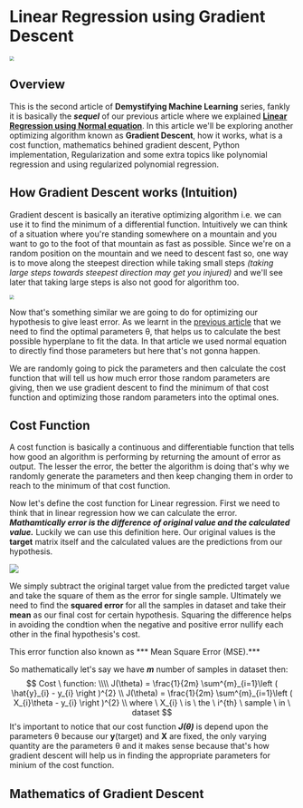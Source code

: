 # Linear Regression using Gradient Descent

<img src="https://images.unsplash.com/photo-1543286386-2e659306cd6c?ixlib=rb-1.2.1&ixid=MnwxMjA3fDB8MHxwaG90by1wYWdlfHx8fGVufDB8fHx8&auto=format&fit=crop&w=2070&q=80" style="zoom:50%;" />



## Overview

This is the second article of **Demystifying Machine Learning** series, fankly it is basically the ***sequel*** of our previous article where we explained [**Linear Regression using Normal equation**](https://swayam-blog.hashnode.dev/linear-regression-using-normal-equation). In this article we'll be exploring another optimizing algorithm known as **Gradient Descent**, how it works, what is a cost function, mathematics behined gradient descent, Python implementation, Regularization and some extra topics like polynomial regression and using regularized polynomial regression.

## How Gradient Descent works (Intuition)

Gradient descent is basically an iterative optimizing algorithm i.e. we can use it to find the minimum of a differential function. Intuitively we can think of a situation where  you're standing somewhere on a mountain and you want to go to the foot of that mountain as fast as possible. Since we're on a random position on the mountain and we need to descent fast so, one way is to move along the steepest direction while taking small steps *(taking large steps towards steepest direction may get you injured)* and we'll see later that taking large steps is also not good for algorithm too. 

<img src="/Users/swayam/Desktop/demystifying_machine_learning/linear_regression_gradient_descent/images/im1.png" style="zoom:50%;" />

Now that's something similar we are going to do for optimizing our hypothesis to give least error. As we learnt in the [previous article](https://swayam-blog.hashnode.dev/linear-regression-using-normal-equation) that we need to find the optimal parameters &theta;, that helps us to calculate the best possible hyperplane to fit the data. In that article we used normal equation to directly find those parameters but here that's not gonna happen. 

We are randomly going to pick the parameters and then calculate the cost function that will tell us how much error those random parameters are giving, then we use gradient descent to find the minimum of that cost function and optimizing those random parameters into the optimal ones.

## Cost Function

A cost function is basically a continuous and differentiable function that tells how good an algorithm is performing by returning the amount of error as output. The lesser the error, the better the algorithm is doing that's why we randomly generate the parameters and then keep changing them in order to reach to the minimum of that cost function.

Now let's define the cost function for Linear regression. First we need to think that in linear regression how we can calculate the error. ***Mathamtically error is the difference of original value and the calculated value.*** Luckily we can use this definition here. Our original values is the **target** matrix itself and the calculated values are the predictions from our hypothesis. 

<img src="/Users/swayam/Desktop/demystifying_machine_learning/linear_regression_gradient_descent/images/im2.jpg"/>

We simply subtract the original target value from the predicted target value and take the square of them as the error for single sample. Ultimately we need to find the **squared error** for all the samples in dataset and take their **mean** as our final cost for certain hypothesis. Squaring the difference helps in avoiding the condtion when the negative and positive error nullify each other in the final hypothesis's cost.

This error function also known as *** Mean Square Error (MSE).***

So mathematically let's say we have ***m*** number of samples in dataset then:
$$
Cost \ function: \\\\ J(\theta) = \frac{1}{2m} \sum^{m}_{i=1}\left ( \hat{y}_{i} - y_{i} \right )^{2} \\
J(\theta) = \frac{1}{2m} \sum^{m}_{i=1}\left ( X_{i}\theta - y_{i} \right )^{2} 
\\
where \ X_{i} \ is \ the \ i^{th} \ sample \ in \ dataset
$$
It's important to notice that our cost function ***J(&theta;)*** is depend upon the parameters &theta; because our **y**(target) and **X** are fixed, the only varying quantity are the parameters &theta; and it makes sense because that's how gradient descent will help us in finding the appropriate parameters for minium of the cost function.

## Mathematics of Gradient Descent

